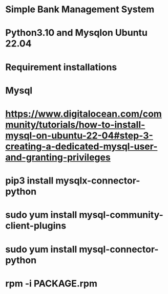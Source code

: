 # Simple Bank Management System
# Python3.10 and Mysqlon Ubuntu 22.04

# Requirement installations 
# Mysql
  # https://www.digitalocean.com/community/tutorials/how-to-install-mysql-on-ubuntu-22-04#step-3-creating-a-dedicated-mysql-user-and-granting-privileges
  
# pip3 install mysqlx-connector-python
# sudo yum install mysql-community-client-plugins
# sudo yum install mysql-connector-python
# rpm -i PACKAGE.rpm

